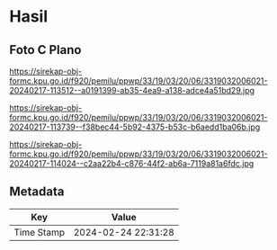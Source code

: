 # Hasil

## Foto C Plano

https://sirekap-obj-formc.kpu.go.id/f920/pemilu/ppwp/33/19/03/20/06/3319032006021-20240217-113512--a0191399-ab35-4ea9-a138-adce4a51bd29.jpg

https://sirekap-obj-formc.kpu.go.id/f920/pemilu/ppwp/33/19/03/20/06/3319032006021-20240217-113739--f38bec44-5b92-4375-b53c-b6aedd1ba06b.jpg

https://sirekap-obj-formc.kpu.go.id/f920/pemilu/ppwp/33/19/03/20/06/3319032006021-20240217-114024--c2aa22b4-c876-44f2-ab6a-7119a81a6fdc.jpg


## Metadata

| Key        | Value               |
| ---------- | ------------------- |
| Time Stamp | 2024-02-24 22:31:28 |



